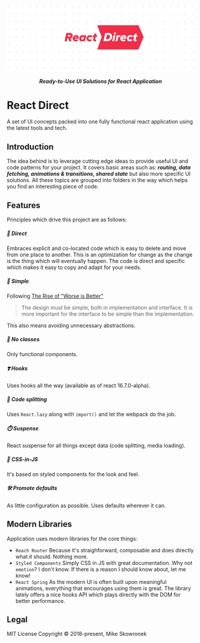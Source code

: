 <p align="center"><img src="https://github.com/coderitual/react-direct/blob/master/media/logo.png"></p>
<p align="center"><em><strong>Ready-to-Use UI Solutions for React Application</strong></em></p>

# React Direct
A set of UI concepts packed into one fully functional react application using the latest tools and tech.
## Introduction
The idea behind is to leverage cutting edge ideas to provide useful UI and code patterns for your project. It covers basic areas such as: __*routing, data fetching, animations & transitions, shared state*__ but also more specific UI solutions. All these topics are grouped into folders in the way which helps you find an interesting piece of code.

## Features
Principles which drive this project are as follows:

##### 🎯 *Direct*
Embraces explicit and co-located code which is easy to delete and move from one place to another. This is an optimization for change as the change is the thing which will eventually happen. The code is direct and specific which makes it easy to copy and adapt for your needs.
##### 🍏 *Simple*
Following [The Rise of "Worse is Better"](https://www.jwz.org/doc/worse-is-better.html)
> The design must be simple, both in implementation and interface. It is more important for the interface to be simple than the implementation.

This also means avoiding unnecessary abstractions. 
##### 🍆 *No classes*
Only functional components.
##### ❣️ *Hooks*
Uses hooks all the way (available as of react 16.7.0-alpha).
##### 🖖 *Code splitting*
Uses `React.lazy` along with `import()` and let the webpack do the job.
##### ⏱️ *Suspense*
React suspense for all things except data (code splitting, media loading).
##### 👗 *CSS-in-JS*
It's based on styled components for the look and feel.
##### 🛠 *Promote defaults*
As little configuration as possible. Uses defaults wherever it can.

## Modern Libraries

Application uses modern libraries for the core things:
- `Reach Router` Because it's straighforward, composable and does directly what it should. Nothing more.
- `Styled Components` Simply CSS in JS with great documentation. Why not `emotion`? I don't know. If there is a reason I should know about, let me know!
- `React Spring` As the modern UI is often built upon meaningful animations, everything that encourages using them is great. The library lately offers a nice hooks API which plays directly with the DOM for better performance.

## Legal
MIT License Copyright © 2018-present, Mike Skowronek 
